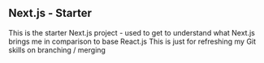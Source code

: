 ## Next.js  - Starter

This is the starter Next.js project - used to get to understand what Next.js brings me in comparison to base React.js
This is just for refreshing my Git skills on branching / merging
